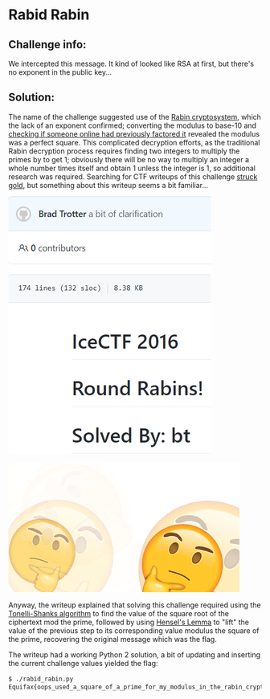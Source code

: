 Rabid Rabin
===========

## Challenge info:

We intercepted this message. It kind of looked like RSA at first, but there's no exponent in the public key...

## Solution:

The name of the challenge suggested use of the [Rabin cryptosystem](https://en.wikipedia.org/wiki/Rabin_cryptosystem), which the lack of an exponent confirmed; converting the modulus to base-10 and [checking if someone online had previously factored it](http://www.factordb.com/index.php?query=64703986196590532550677581867968606868573389071252692910980134129544137251401009133960328088692271842214498048655106618080254509684622363068406743573918979874641476333101257493419006081088753833559346504226066744706781644205324359031963711461737816475092631177676839385116576945754784715871099567521310291121) revealed the modulus was a perfect square.
This complicated decryption efforts, as the traditional Rabin decryption process requires finding two integers to multiply the primes by to get 1; obviously there will be no way to multiply an integer a whole number times itself and obtain 1 unless the integer is 1, so additional research was required.
Searching for CTF writeups of this challenge [struck gold](https://github.com/WCSC/writeups/blob/master/icectf-2016/Round-Rabins/README.md), but something about this writeup seems a bit familiar...

![That name sounds awfully familiar...](hmm.png)

![It's like I saw it somewhere not that long ago](hmm.gif)

Anyway, the writeup explained that solving this challenge required using the [Tonelli-Shanks algorithm](https://en.wikipedia.org/wiki/Tonelli%E2%80%93Shanks_algorithm) to find the value of the square root of the ciphertext mod the prime, followed by using [Hensel's Lemma](https://en.wikipedia.org/wiki/Hensel%27s_lemma) to "lift" the value of the previous step to its corresponding value modulus the square of the prime, recovering the original message which was the flag.

The writeup had a working Python 2 solution, a bit of updating and inserting the current challenge values yielded the flag:

```
$ ./rabid_rabin.py
Equifax{oops_used_a_square_of_a_prime_for_my_modulus_in_the_rabin_cryptosystem_86621dd}
```